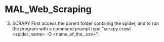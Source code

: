 # MAL_Web_Scraping


3. SCRAPY
First access the parent folder containig the spider, and to run the program with a command prompt type "scrapy crawl <spider_name> -O <name_of_the_.csv>". 
